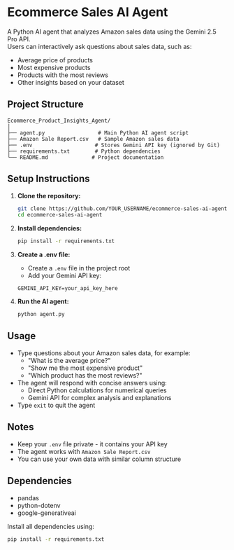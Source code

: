 # Ecommerce Sales AI Agent

A Python AI agent that analyzes Amazon sales data using the Gemini 2.5 Pro API.  
Users can interactively ask questions about sales data, such as:

- Average price of products
- Most expensive products 
- Products with the most reviews
- Other insights based on your dataset

## Project Structure

```
Ecommerce_Product_Insights_Agent/
│
├── agent.py                 # Main Python AI agent script
├── Amazon Sale Report.csv   # Sample Amazon sales data
├── .env                    # Stores Gemini API key (ignored by Git)
├── requirements.txt        # Python dependencies
└── README.md              # Project documentation
```

## Setup Instructions

1. **Clone the repository:**
   ```bash
   git clone https://github.com/YOUR_USERNAME/ecommerce-sales-ai-agent.git
   cd ecommerce-sales-ai-agent
   ```

2. **Install dependencies:**
   ```bash
   pip install -r requirements.txt
   ```

3. **Create a .env file:**
   - Create a `.env` file in the project root
   - Add your Gemini API key:
   ```
   GEMINI_API_KEY=your_api_key_here
   ```

4. **Run the AI agent:**
   ```bash
   python agent.py
   ```

## Usage

- Type questions about your Amazon sales data, for example:
  - "What is the average price?"
  - "Show me the most expensive product"
  - "Which product has the most reviews?"
- The agent will respond with concise answers using:
  - Direct Python calculations for numerical queries
  - Gemini API for complex analysis and explanations
- Type `exit` to quit the agent

## Notes

- Keep your `.env` file private - it contains your API key
- The agent works with `Amazon Sale Report.csv`
- You can use your own data with similar column structure

## Dependencies

- pandas
- python-dotenv
- google-generativeai

Install all dependencies using:
```bash
pip install -r requirements.txt
```
